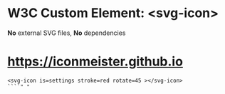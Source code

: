 # W3C Custom Element: &lt;svg-icon>

**No** external SVG files, **No** dependencies

# https://iconmeister.github.io

````
<svg-icon is=settings stroke=red rotate=45 ></svg-icon>
````" " 
